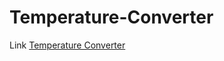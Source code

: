 # Temperature-Converter

Link [Temperature Converter](https://temperature-converter.himanshu0330.repl.co/)
